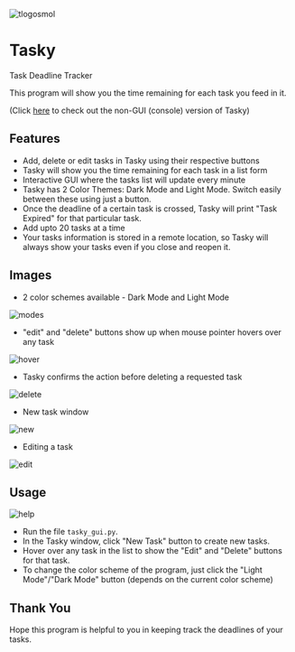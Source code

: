 ![tlogosmol](https://user-images.githubusercontent.com/68178267/155870910-63057524-5817-4ae1-9c21-79b90d0d16d6.png)
# Tasky
Task Deadline Tracker

This program will show you the time remaining for each task you feed in it.

(Click [here](https://github.com/AbhiK002/Tasky/tree/main/console_version) to check out the non-GUI (console) version of Tasky)

## Features
- Add, delete or edit tasks in Tasky using their respective buttons
- Tasky will show you the time remaining for each task in a list form
- Interactive GUI where the tasks list will update every minute
- Tasky has 2 Color Themes: Dark Mode and Light Mode. Switch easily between these using just a button.
- Once the deadline of a certain task is crossed, Tasky will print "Task Expired" for that particular task.
- Add upto 20 tasks at a time
- Your tasks information is stored in a remote location, so Tasky will always show your tasks even if you close and reopen it.

## Images
- 2 color schemes available - Dark Mode and Light Mode

![modes](https://user-images.githubusercontent.com/68178267/158247840-6d14ab01-cb82-40be-9351-46d5dea032c9.png)

- "edit" and "delete" buttons show up when mouse pointer hovers over any task

![hover](https://user-images.githubusercontent.com/68178267/158247837-e3e6b5bc-7bc6-4b1b-b5d3-50503d42de31.png)

- Tasky confirms the action before deleting a requested task

![delete](https://user-images.githubusercontent.com/68178267/160482824-b15cbf01-26e4-4f54-a0cd-670ff7517978.png)

- New task window

![new](https://user-images.githubusercontent.com/68178267/158247842-df7f291a-2ed2-44ec-8481-0b3986217c03.png)

- Editing a task

![edit](https://user-images.githubusercontent.com/68178267/158247833-98cfe927-de8d-473f-b69c-05c82f68022f.png)

## Usage
![help](https://user-images.githubusercontent.com/68178267/158245764-b723f05b-3371-42c2-b00c-cc9bd3466926.png)
- Run the file `tasky_gui.py`.
- In the Tasky window, click "New Task" button to create new tasks.
- Hover over any task in the list to show the "Edit" and "Delete" buttons for that task.
- To change the color scheme of the program, just click the "Light Mode"/"Dark Mode" button (depends on the current color scheme)

## Thank You
Hope this program is helpful to you in keeping track the deadlines of your tasks.
